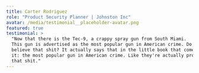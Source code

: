 ```yaml
---
title: Carter Rodriguez
role: "Product Security Planner | Johnston Inc"
avatar: /media/testimonial__placeholder-avatar.png
featured: true
testimonial: >
  "Now that there is the Tec-9, a crappy spray gun from South Miami.
  This gun is advertised as the most popular gun in American crime. Do you
  believe that shit? It actually says that in the little book that comes with
  it: the most popular gun in American crime. Like they're actually proud of
  that shit."
---
```

